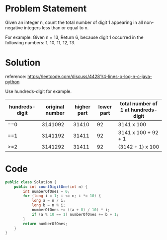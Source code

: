 # Problem Statement

Given an integer n, count the total number of digit 1 appearing in all non-negative integers less than or equal to n.

For example:
Given n = 13,
Return 6, because digit 1 occurred in the following numbers: 1, 10, 11, 12, 13.

# Solution

reference: https://leetcode.com/discuss/44281/4-lines-o-log-n-c-java-python

Use hundreds-digit for example.

| hundreds-digit     | original number | higher part | lower part | total number of 1 at hundreds-digit|
| --------|---------|-------|-------|-------|
| ==0 |3141092|31410|92|3141 x 100|
| ==1 |3141192|31411|92|3141 x 100 + 92 + 1|
| >=2 |3141292|31411|92|(3142 + 1) x 100|


# Code

```java
public class Solution {
    public int countDigitOne(int n) {
        int numberOfOnes = 0;
        for (long i = 1; i <= n; i *= 10) {
            long a = n / i;
            long b = n % i;
            numberOfOnes += ((a + 8) / 10) * i;
            if (a % 10 == 1) numberOfOnes += b + 1;
        }
        return numberOfOnes;
    }
}
```
